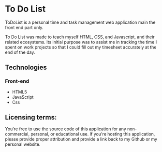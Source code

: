 # To Do List
ToDoList is a personal time and task management web application main the front end part only. 

To Do List was made to teach myself HTML, CSS, and Javascript, and their related ecosystems. Its initial purpose was to assist me in tracking the time 
I spent on work projects so that I could fill out my timesheet accurately at the end of the day.

## Technologies
### Front-end
 - HTML5
 - JavaScript
 - Css


## Licensing terms:
You're free to use the source code of this application for any non-commercial, personal, or educational use. 
If you're hosting this application, please provide proper attribution and provide a link back to my Github or my personal website.


